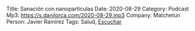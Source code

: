 Title: Sanación con nanopartículas
Date: 2020-08-29
Category: Podcast
Mp3: https://s.danilorca.com/2020-08-29.mp3
Company: Matchetun
Person: Javier Ramírez
Tags: Salud,
<a href="https://s.danilorca.com/2020-08-29.mp3" type="audio/mpeg">
Escuchar
</a>

